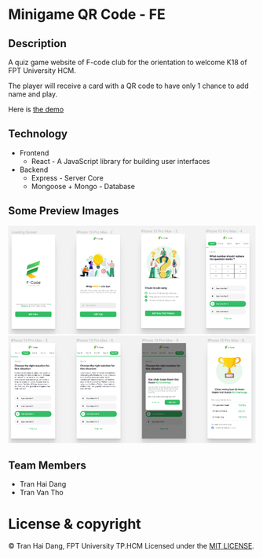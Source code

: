 # Minigame QR Code - FE

## Description

A quiz game website of F-code club for the orientation to welcome K18 of FPT University HCM.

The player will receive a card with a QR code to have only 1 chance to add name and play.

Here is [the demo](https://iq-challenge.vercel.app/)

<!-- Here is [the Backend](https://github.com/kien123456k/minigameQR-backend) that this app using. -->

## Technology

-   Frontend
    -   React - A JavaScript library for building user interfaces
-   Backend
    -   Express - Server Core
    -   Mongoose + Mongo - Database

## Some Preview Images

<img src="./.github/demo1.png"/>
<img src="./.github/demo2.png"/>

## Team Members

-   Tran Hai Dang
-   Tran Van Tho
<!-- -   Bùi Ngọc Huy -->

# License & copyright

© Tran Hai Dang, FPT University TP.HCM
Licensed under the [MIT LICENSE](LICENSE).
